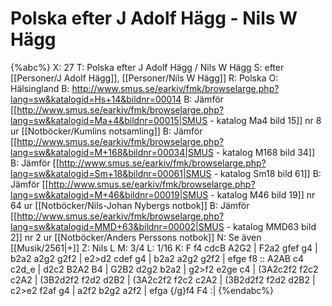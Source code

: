 # Polska efter J Adolf Hägg - Nils W Hägg

{%abc%}
X: 27
T: Polska efter J Adolf Hägg / Nils W Hägg
S: efter [[Personer/J Adolf Hägg]], [[Personer/Nils W Hägg]]
R: Polska
O: Hälsingland
B: http://www.smus.se/earkiv/fmk/browselarge.php?lang=sw&katalogid=Hs+14&bildnr=00014
B: Jämför [[http://www.smus.se/earkiv/fmk/browselarge.php?lang=sw&katalogid=Ma+4&bildnr=00015|SMUS - katalog Ma4 bild 15]] nr 8 ur [[Notböcker/Kumlins notsamling]]
B: Jämför [[http://www.smus.se/earkiv/fmk/browselarge.php?lang=sw&katalogid=M+168&bildnr=00034|SMUS - katalog M168 bild 34]]
B: Jämför [[http://www.smus.se/earkiv/fmk/browselarge.php?lang=sw&katalogid=Sm+18&bildnr=00061|SMUS - katalog Sm18 bild 61]]
B: Jämför [[http://www.smus.se/earkiv/fmk/browselarge.php?lang=sw&katalogid=M+46&bildnr=00019|SMUS - katalog M46 bild 19]] nr 64 ur [[Notböcker/Nils-Johan Nybergs notbok]]
B: Jämför [[http://www.smus.se/earkiv/fmk/browselarge.php?lang=sw&katalogid=MMD+63&bildnr=00002|SMUS - katalog MMD63 bild 2]] nr 2 ur [[Notböcker/Anders Perssons notbok]]
N: Se även [[Musik/2561|+]]
Z: Nils L
M: 3/4
L: 1/16
K: F
f4 cdcB A2G2 | F2a2 gfef g4 | b2a2 a2g2 g2f2 | e2>d2 cdef g4 |
b2a2 a2g2 g2f2 | efge f8 :: A2AB c4 c2d_e | d2c2 B2A2 B4 |
G2B2 d2g2 b2a2 | g2>f2 e2ge c4 | (3A2c2f2 f2c2 c2A2 | (3B2d2f2 f2d2 d2B2 |
(3A2c2f2 f2c2 c2A2 | (3B2d2f2 f2d2 d2B2 | c2>e2 f2af g4 | a2f2 b2g2 a2f2 |
efga {/g}f4 F4 :|
{%endabc%}
